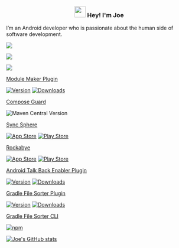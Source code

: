 <!-- Heading -->
<h3 align="center"><img src = "https://em-content.zobj.net/source/animated-noto-color-emoji/356/waving-hand_1f44b.gif" width = 30px> Hey! I'm Joe</h3>

I’m an Android developer who is passionate about the human side of software development.

<a href="https://joetr.com"><img src="https://img.shields.io/badge/website-joetr.com-green"></a>

<a href="https://blog.joetr.com"><img src="https://img.shields.io/badge/blog-blog.joetr.com-blue"></a>

<a href="#"><img src="https://img.shields.io/github/stars/j-roskopf?style=social"></a>

[Module Maker Plugin](https://github.com/j-roskopf/ModuleMakerPlugin) 

[![Version](https://img.shields.io/jetbrains/plugin/v/21724.svg)](https://plugins.jetbrains.com/plugin/21724) 
[![Downloads](https://img.shields.io/jetbrains/plugin/d/21724.svg)](https://plugins.jetbrains.com/plugin/21724)

[Compose Guard](https://github.com/j-roskopf/ComposeGuard)

![Maven Central Version](https://img.shields.io/maven-central/v/com.joetr.compose.guard/com.joetr.compose.guard.gradle.plugin)

[Sync Sphere](https://github.com/j-roskopf/SyncSphere)

[![App Store](https://img.shields.io/itunes/v/6471382890)](https://apps.apple.com/us/app/sync-sphere/id6471382890) 
[![Play Store](https://img.shields.io/badge/Android-3DDC84?logo=android)](https://play.google.com/store/apps/details?id=com.joetr.sync.sphere&hl=en&gl=US) 

[Rockabye](https://github.com/j-roskopf/Rockabye)

[![App Store](https://img.shields.io/itunes/v/6474103446)](https://apps.apple.com/us/app/rockabye/id6474103446) 
[![Play Store](https://img.shields.io/badge/Android-3DDC84?logo=android)](https://play.google.com/store/apps/details?id=com.joetr.bundle&hl=en&gl=US) 

[Android Talk Back Enabler Plugin](https://github.com/j-roskopf/AndroidStudioTalkBackPlugin)

[![Version](https://img.shields.io/jetbrains/plugin/v/14229.svg)](https://plugins.jetbrains.com/plugin/14229)
[![Downloads](https://img.shields.io/jetbrains/plugin/d/14229.svg)](https://plugins.jetbrains.com/plugin/14229)

[Gradle File Sorter Plugin](https://github.com/j-roskopf/GradleFileSorterPlugin)

[![Version](https://img.shields.io/jetbrains/plugin/v/21846.svg)](https://plugins.jetbrains.com/plugin/21846)
[![Downloads](https://img.shields.io/jetbrains/plugin/d/21846.svg)](https://plugins.jetbrains.com/plugin/21846)

[Gradle File Sorter CLI](https://github.com/j-roskopf/GradleFileSorter)

[![npm](https://img.shields.io/npm/v/gradle-file-sorter)](https://www.npmjs.com/package/gradle-file-sorter)

[![Joe's GitHub stats](https://github-readme-stats.vercel.app/api?username=j-roskopf)](https://github.com/anuraghazra/github-readme-stats)

